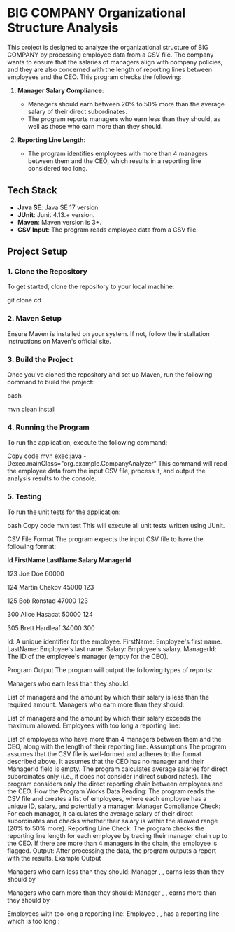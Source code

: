 # BIG COMPANY Organizational Structure Analysis

This project is designed to analyze the organizational structure of BIG COMPANY by processing employee data from a CSV file. The company wants to ensure that the salaries of managers align with company policies, and they are also concerned with the length of reporting lines between employees and the CEO. This program checks the following:

1. **Manager Salary Compliance**:
   - Managers should earn between 20% to 50% more than the average salary of their direct subordinates.
   - The program reports managers who earn less than they should, as well as those who earn more than they should.

2. **Reporting Line Length**:
   - The program identifies employees with more than 4 managers between them and the CEO, which results in a reporting line considered too long.

## Tech Stack

- **Java SE**:  Java SE 17 version.
- **JUnit**: Junit 4.13.+ version.
- **Maven**: Maven version is 3+.
- **CSV Input**: The program reads employee data from a CSV file.

## Project Setup

### 1. Clone the Repository

To get started, clone the repository to your local machine:


git clone <repository-url>
cd <project-directory>
### 2. Maven Setup
Ensure Maven is installed on your system. If not, follow the installation instructions on Maven's official site.

### 3. Build the Project
Once you've cloned the repository and set up Maven, run the following command to build the project:

bash

mvn clean install
### 4. Running the Program
To run the application, execute the following command:


Copy code
mvn exec:java -Dexec.mainClass="org.example.CompanyAnalyzer"
This command will read the employee data from the input CSV file, process it, and output the analysis results to the console.

### 5. Testing
To run the unit tests for the application:

bash
Copy code
mvn test
This will execute all unit tests written using JUnit.

CSV File Format
The program expects the input CSV file to have the following format:

**Id   FirstName   LastName   Salary   ManagerId**

123      Joe         Doe      60000

124	   Martin	  Chekov      45000	     123

125	   Bob	    Ronstad	    47000	    123

300	   Alice	    Hasacat	    50000	    124

305	  Brett	    Hardleaf	34000	       300


Id: A unique identifier for the employee.
FirstName: Employee's first name.
LastName: Employee's last name.
Salary: Employee's salary.
ManagerId: The ID of the employee's manager (empty for the CEO).

Program Output
The program will output the following types of reports:

Managers who earn less than they should:

List of managers and the amount by which their salary is less than the required amount.
Managers who earn more than they should:

List of managers and the amount by which their salary exceeds the maximum allowed.
Employees with too long a reporting line:

List of employees who have more than 4 managers between them and the CEO, along with the length of their reporting line.
Assumptions
The program assumes that the CSV file is well-formed and adheres to the format described above.
It assumes that the CEO has no manager and their ManagerId field is empty.
The program calculates average salaries for direct subordinates only (i.e., it does not consider indirect subordinates).
The program considers only the direct reporting chain between employees and the CEO.
How the Program Works
Data Reading: The program reads the CSV file and creates a list of employees, where each employee has a unique ID, salary, and potentially a manager.
Manager Compliance Check: For each manager, it calculates the average salary of their direct subordinates and checks whether their salary is within the allowed range (20% to 50% more).
Reporting Line Check: The program checks the reporting line length for each employee by tracing their manager chain up to the CEO. If there are more than 4 managers in the chain, the employee is flagged.
Output: After processing the data, the program outputs a report with the results.
Example Output


Managers who earn less than they should:
Manager <Firstname>, <lastName>, earns <Salary> less than they should by <less Amount>

Managers who earn more than they should:
Manager <Firstname>, <lastName>, earns <Salary> more than they should by <exceed Amount>

Employees with too long a reporting line:
Employee <ID>, <Firstname>, <lastName> has a reporting line which is too long : <length>
